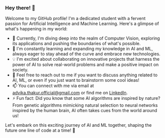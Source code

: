 ### Hey there! 👋

Welcome to my GitHub profile! I'm a dedicated student with a fervent passion for Artificial Intelligence and Machine Learning. Here's a glimpse of what's happening in my world:

- 🔭 Currently, I'm diving deep into the realm of Computer Vision, exploring its applications and pushing the boundaries of what's possible.
- 🌱 I'm constantly learning and expanding my knowledge in AI and ML, always eager to stay ahead of the curve and embrace new technologies.
- 💡 I'm excited about collaborating on innovative projects that harness the power of AI to solve real-world problems and make a positive impact on society.
- 💬 Feel free to reach out to me if you want to discuss anything related to AI, ML, or even if you just want to brainstorm some cool ideas!
- 📫 You can connect with me via email at [advika.thakur.official@gmail.com](advika.thakur.official@gmail.com) or find me on [LinkedIn](https://www.linkedin.com/in/advika-thakur-57003a247/).
- ⚡ Fun fact: Did you know that some AI algorithms are inspired by nature? From genetic algorithms mimicking natural selection to neural networks inspired by the human brain, AI often takes cues from the world around us!

Let's embark on this exciting journey of AI and ML together, shaping the future one line of code at a time! 🚀
